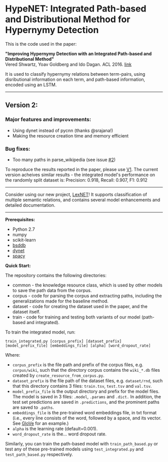 # HypeNET: Integrated Path-based and Distributional Method for Hypernymy Detection

This is the code used in the paper:

<b>"Improving Hypernymy Detection with an Integrated Path-based and Distributional Method"</b><br/>
Vered Shwartz, Yoav Goldberg and Ido Dagan. ACL 2016. [link](http://arxiv.org/abs/1603.06076)

It is used to classify hypernymy relations between term-pairs, using disributional information on each term, and path-based information, encoded using an LSTM.

***

## Version 2:

### Major features and improvements:
* Using dynet instead of pycnn (thanks @srajana!)
* Making the resource creation time and memory efficient

### Bug fixes:
* Too many paths in parse_wikipedia (see issue [#2](https://github.com/vered1986/HypeNET/issues/2))

To reproduce the results reported in the paper, please use [V1](https://github.com/vered1986/HypeNET/tree/master).
The current version acheives similar results - the integrated model's performance on the randomly split dataset is:
Precision: 0.918, Recall: 0.907, F1: 0.912

***

Consider using our new project, [LexNET](https://github.com/vered1986/LexNET)! It supports classification of multiple semantic relations, and contains several model enhancements and detailed documentation.

***

<b>Prerequisites:</b>
* Python 2.7
* numpy
* scikit-learn
* [bsddb](https://docs.python.org/2/library/bsddb.html)
* [dynet](https://github.com/clab/dynet/)
* [spacy](spacy.io/docs/)

<b>Quick Start:</b>

The repository contains the following directories:
* common - the knowledge resource class, which is used by other models to save the path data from the corpus.
* corpus - code for parsing the corpus and extracting paths, including the generalizations made for the baseline method.
* dataset - code for creating the dataset used in the paper, and the dataset itself.
* train - code for training and testing both variants of our model (path-based and integrated).

To train the integrated model, run:

`train_integrated.py [corpus_prefix] [dataset_prefix] [model_prefix_file] [embeddings_file] [alpha] [word_dropout_rate]`

Where:
* `corpus_prefix` is the file path and prefix of the corpus files, e.g. `corpus/wiki`, such that the directory corpus contains the `wiki_*.db` files created by `create_resource_from_corpus.py`.
* `dataset_prefix` is the file path of the dataset files, e.g. `dataset/rnd`, such that this directory contains 3 files: `train.tsv`, `test.tsv` and `val.tsv`.
* `model_prefix_file` is the output directory and prefix for the model files. The model is saved in 3 files: `.model`, `.params` and `.dict.`
In addition, the test set predictions are saved in `.predictions`, and the prominent paths are saved to `.paths`.
* `embeddings_file` is the pre-trained word embeddings file, in txt format (i.e., every line consists of the word, followed by a space, and its vector. See [GloVe](http://nlp.stanford.edu/data/glove.6B.zip) for an example.)
* `alpha` is the learning rate (default=0.001).
* `word_dropout_rate` is the... word dropout rate.

Similarly, you can train the path-based model with `train_path_based.py` or test any of these pre-trained models using `test_integrated.py` and `test_path_based.py` respectively.
